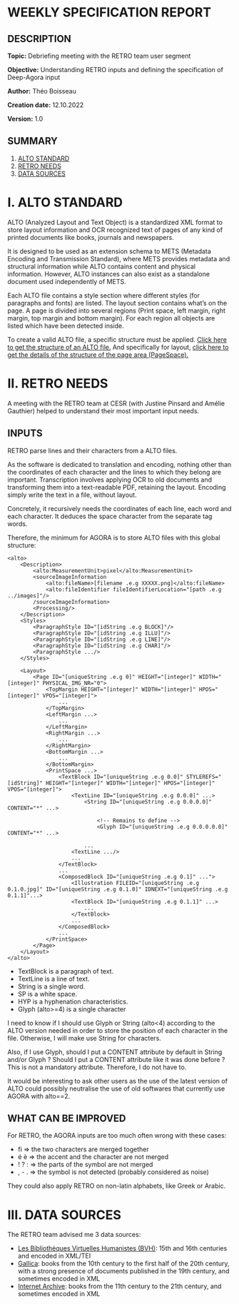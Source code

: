 # WEEKLY SPECIFICATION REPORT

## DESCRIPTION

**Topic:** Debriefing meeting with the RETRO team user segment

**Objective:** Understanding RETRO inputs and defining the specification of Deep-Agora input

**Author:** Théo Boisseau

**Creation date:** 12.10.2022

**Version:** 1.0

## SUMMARY

1. [ALTO STANDARD](#I.)
2. [RETRO NEEDS](#II.)
3. [DATA SOURCES](#III.)


# I. ALTO STANDARD <a id="I."></a>

ALTO (Analyzed Layout and Text Object) is a standardized XML format to store layout information and OCR recognized text of pages of any kind of printed documents like books, journals and newspapers.

It is designed to be used as an extension schema to METS (Metadata Encoding and Transmission Standard), where METS provides metadata and structural information while ALTO contains content and physical information.
However, ALTO instances can also exist as a standalone document used independently of METS.

Each ALTO file contains a style section where different styles (for paragraphs and fonts) are listed. The layout section contains what’s on the page.
A page is divided into several regions (Print space, left margin, right margin, top margin and bottom margin).
For each region all objects are listed which have been detected inside.

To create a valid ALTO file, a specific structure must be applied.
[Click here to get the structure of an ALTO file.](https://www.loc.gov/standards/alto/techcenter/structure.html)
And specifically for layout, [click here to get the details of the structure of the page area (PageSpace).](https://www.loc.gov/standards/alto/techcenter/layout.html)


# II. RETRO NEEDS <a id="II."></a>

A meeting with the RETRO team at CESR (with Justine Pinsard and Amélie Gauthier) helped to understand their most important input needs.

## INPUTS

RETRO parse lines and their characters from a ALTO files.

As the software is dedicated to translation and encoding, nothing other than the coordinates of each character and the lines to which they belong are important.
Transcription involves applying OCR to old documents and transforming them into a text-readable PDF, retaining the layout.
Encoding simply write the text in a file, without layout.

Concretely, it recursively needs the coordinates of each line, each word and each character.
It deduces the space character from the separate tag words.

Therefore, the minimum for AGORA is to store ALTO files with this global structure:
```
<alto>
    <Description>
        <alto:MeasurementUnit>pixel</alto:MeasurementUnit>
        <sourceImageInformation
            <alto:fileName>[filename .e.g XXXXX.png]</alto:fileName>
            <alto:fileIdentifier fileIdentifierLocation="[path .e.g ../images]"/>
        /sourceImageInformation>
        <Processing/>
    </Description>
    <Styles>
        <ParagraphStyle ID="[idString .e.g BLOCK]"/>
        <ParagraphStyle ID="[idString .e.g ILLU]"/>
        <ParagraphStyle ID="[idString .e.g LINE]"/>
        <ParagraphStyle ID="[idString .e.g CHAR]"/>
        <ParagraphStyle .../>
    </Styles>

    <Layout>
        <Page ID="[uniqueString .e.g 0]" HEIGHT="[integer]" WIDTH="[integer]" PHYSICAL_IMG_NR="0">
            <TopMargin HEIGHT="[integer]" WIDTH="[integer]" HPOS="[integer]" VPOS="[integer]">
                ...
            </TopMargin>
            <LeftMargin ...>
                ...
            </LeftMargin>
            <RightMargin ...>
                ...
            </RightMargin>
            <BottomMargin ...>
                ...
            </BottomMargin>
            <PrintSpace ...>
                <TextBlock ID="[uniqueString .e.g 0.0]" STYLEREFS="[idString]" HEIGHT="[integer]" WIDTH="[integer]" HPOS="[integer]" VPOS="[integer]">
                    <TextLine ID="[uniqueString .e.g 0.0.0]" ...>
                        <String ID="[uniqueString .e.g 0.0.0.0]" CONTENT="*" ...>

                            <!-- Remains to define -->
                            <Glyph ID="[uniqueString .e.g 0.0.0.0.0]" CONTENT="*" ...>

                        ...
                    <TextLine .../>
                    ...
                </TextBlock>
                ...
                <ComposedBlock ID="[uniqueString .e.g 0.1]" ...">
                    <Illustration FILEID="[uniqueString .e.g 0.1.0.jpg]" ID="[uniqueString .e.g 0.1.0]" IDNEXT="[uniqueString .e.g 0.1.1]"...>
                    <TextBlock ID="[uniqueString .e.g 0.1.1]" ...>
                        ...
                    </TextBlock>
                    ...
                </ComposedBlock>
                ...
            </PrintSpace>
        </Page>
    </Layout>
</alto>
```

- TextBlock is a paragraph of text.
- TextLine is a line of text.
- String is a single word.
- SP is a white space.
- HYP is a hyphenation characteristics.
- Glyph (alto>=4) is a single character

I need to know if I should use Glyph or String (alto<4) according to the ALTO version needed in order to store the position of each character in the file.
Otherwise, I will make use String for characters.

Also, if I use Glyph, should I put a CONTENT attribute by default in String and/or Glyph ? Should I put a CONTENT attribute like it was done before ?
This is not a mandatory attribute. Therefore, I do not have to.

It would be interesting to ask other users as the use of the latest version of ALTO could possibly neutralise the use of old softwares that currently use AGORA with alto==2.


## WHAT CAN BE IMPROVED

For RETRO, the AGORA inputs are too much often wrong with these cases:
- fi => the two characters are merged together
- é è => the accent and the character are not merged
- ! ? : => the parts of the symbol are not merged
- , - . => the symbol is not detected (probably considered as noise)

They could also apply RETRO on non-latin alphabets, like Greek or Arabic.


# III. DATA SOURCES <a id="III."></a>

The RETRO team advised me 3 data sources:
- [Les Bibliothèques Virtuelles Humanistes (BVH)](http://www.bvh.univ-tours.fr/accueil.asp): 15th and 16th centuries and encoded in XML/TEI 
- [Gallica](http://www.bvh.univ-tours.fr/accueil.asp): books from the 10th century to the first half of the 20th century, with a strong presence of documents published in the 19th century, and sometimes encoded in XML
- [Internet Archive](https://archive.org/details/books): books from the 11th century to the 21th century, and sometimes encoded in XML


